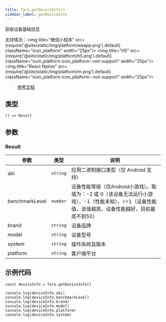 ```yaml
---
title: Taro.getDeviceInfo()
sidebar_label: getDeviceInfo
---
```


获取设备基础信息

支持情况：<img title="微信小程序" src={require('@site/static/img/platform/weapp.png').default} className="icon_platform" width="25px"/> <img title="H5" src={require('@site/static/img/platform/h5.png').default} className="icon_platform icon_platform--not-support" width="25px"/> <img title="React Native" src={require('@site/static/img/platform/rn.png').default} className="icon_platform icon_platform--not-support" width="25px"/>

> [参考文档](https://developers.weixin.qq.com/miniprogram/dev/api/base/system/wx.getDeviceInfo.html)

## 类型

```tsx
() => Result
```

## 参数

### Result

| 参数 | 类型 | 说明 |
| --- | --- | --- |
| abi | `string` | 应用二进制接口类型（仅 Android 支持） |
| benchmarkLevel | `number` | 设备性能等级（仅Android小游戏）。取值为：-2 或 0（该设备无法运行小游戏），-1（性能未知），>=1（设备性能值，该值越高，设备性能越好，目前最高不到50） |
| brand | `string` | 设备品牌 |
| model | `string` | 设备型号 |
| system | `string` | 操作系统及版本 |
| platform | `string` | 客户端平台 |

## 示例代码

```tsx
const deviceInfo = Taro.getDeviceInfo()

console.log(deviceInfo.abi)
console.log(deviceInfo.benchmarkLevel)
console.log(deviceInfo.brand)
console.log(deviceInfo.model)
console.log(deviceInfo.platform)
console.log(deviceInfo.system)
```
